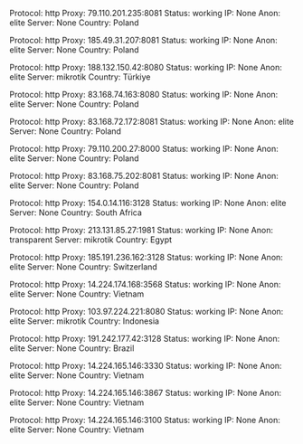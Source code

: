 Protocol: http
Proxy: 79.110.201.235:8081
Status: working
IP: None
Anon: elite
Server: None
Country: Poland

Protocol: http
Proxy: 185.49.31.207:8081
Status: working
IP: None
Anon: elite
Server: None
Country: Poland

Protocol: http
Proxy: 188.132.150.42:8080
Status: working
IP: None
Anon: elite
Server: mikrotik
Country: Türkiye

Protocol: http
Proxy: 83.168.74.163:8080
Status: working
IP: None
Anon: elite
Server: None
Country: Poland

Protocol: http
Proxy: 83.168.72.172:8081
Status: working
IP: None
Anon: elite
Server: None
Country: Poland

Protocol: http
Proxy: 79.110.200.27:8000
Status: working
IP: None
Anon: elite
Server: None
Country: Poland

Protocol: http
Proxy: 83.168.75.202:8081
Status: working
IP: None
Anon: elite
Server: None
Country: Poland

Protocol: http
Proxy: 154.0.14.116:3128
Status: working
IP: None
Anon: elite
Server: None
Country: South Africa

Protocol: http
Proxy: 213.131.85.27:1981
Status: working
IP: None
Anon: transparent
Server: mikrotik
Country: Egypt

Protocol: http
Proxy: 185.191.236.162:3128
Status: working
IP: None
Anon: elite
Server: None
Country: Switzerland

Protocol: http
Proxy: 14.224.174.168:3568
Status: working
IP: None
Anon: elite
Server: None
Country: Vietnam

Protocol: http
Proxy: 103.97.224.221:8080
Status: working
IP: None
Anon: elite
Server: mikrotik
Country: Indonesia

Protocol: http
Proxy: 191.242.177.42:3128
Status: working
IP: None
Anon: elite
Server: None
Country: Brazil

Protocol: http
Proxy: 14.224.165.146:3330
Status: working
IP: None
Anon: elite
Server: None
Country: Vietnam

Protocol: http
Proxy: 14.224.165.146:3867
Status: working
IP: None
Anon: elite
Server: None
Country: Vietnam

Protocol: http
Proxy: 14.224.165.146:3100
Status: working
IP: None
Anon: elite
Server: None
Country: Vietnam

